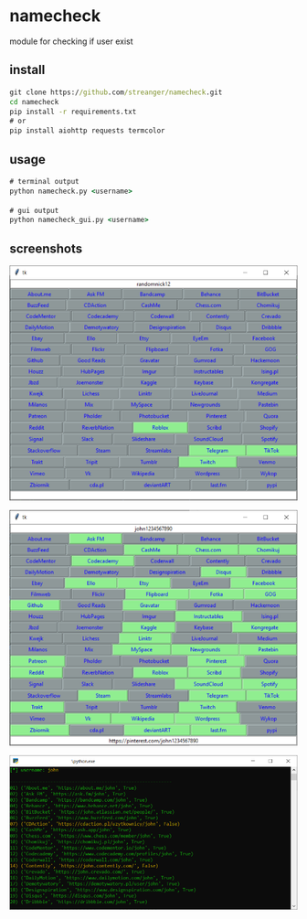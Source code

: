 # namecheck
module for checking if user exist


## install
```cmd
git clone https://github.com/streanger/namecheck.git
cd namecheck
pip install -r requirements.txt
# or
pip install aiohttp requests termcolor
```

## usage 
```cmd
# terminal output
python namecheck.py <username>

# gui output
python namecheck_gui.py <username>
```

## screenshots

![image](images/randomnick12.png)

![image](images/john1234567890.png)

![image](images/terminal.png)
